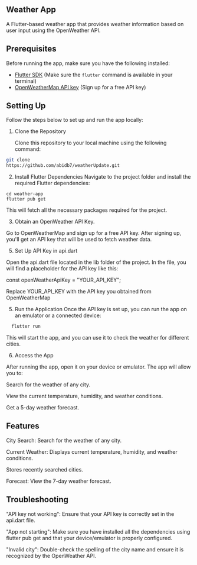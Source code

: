 ## Weather App

   A Flutter-based weather app that provides weather information based on user input using the OpenWeather API.

## Prerequisites

   Before running the app, make sure you have the following installed:

- [Flutter SDK](https://flutter.dev/docs/get-started/install) (Make sure the `flutter` command is available in your terminal)
- [OpenWeatherMap API key](https://openweathermap.org/api) (Sign up for a free API key)

## Setting Up

   Follow the steps below to set up and run the app locally:

1. Clone the Repository

   Clone this repository to your local machine using the following command:

```bash
git clone
https://github.com/abidb7/weatherUpdate.git
```
2. Install Flutter Dependencies
   Navigate to the project folder and install the required Flutter dependencies:

```
cd weather-app
flutter pub get
```
   This will fetch all the necessary packages required for the project.

3. Obtain an OpenWeather API Key.
   
  Go to OpenWeatherMap and sign up for a free API key.
  After signing up, you'll get an API key that will be used to fetch weather data.
 
5. Set Up API Key in api.dart
   
  Open the api.dart file located in the lib folder of the project.
  In the file, you will find a placeholder for the API key like this:
  
  const  openWeatherApiKey = "YOUR_API_KEY";
  
  Replace YOUR_API_KEY with the API key you obtained from OpenWeatherMap

5. Run the Application
   Once the API key is set up, you can run the app on an emulator or a connected device:
  ```bash
    flutter run
  ```
   This will start the app, and you can use it to check the weather for different cities.

6. Access the App
   
  After running the app, open it on your device or emulator. The app will allow you to:
  
  Search for the weather of any city.
  
  View the current temperature, humidity, and weather conditions.
  
  Get a 5-day weather forecast.

## Features

  City Search: Search for the weather of any city.
  
  Current Weather: Displays current temperature, humidity, and weather conditions.
  
  Stores recently searched cities.
  
  Forecast: View the 7-day weather forecast.

## Troubleshooting

  "API key not working": Ensure that your API key is correctly set in the api.dart file.
  
  "App not starting": Make sure you have installed all the dependencies using flutter pub get and that your device/emulator is properly configured.
  
  "Invalid city": Double-check the spelling of the city name and ensure it is recognized by the OpenWeather API.






